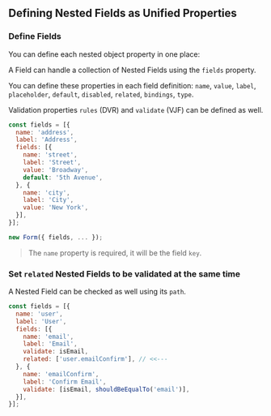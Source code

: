 ## Defining Nested Fields as Unified Properties

### Define Fields

You can define each nested object property in one place:

A Field can handle a collection of Nested Fields using the `fields` property.

You can define these properties in each field definition: `name`, `value`, `label`, `placeholder`, `default`, `disabled`, `related`, `bindings`, `type`.

Validation properties `rules` (DVR) and `validate` (VJF) can be defined as well.

```javascript
const fields = [{
  name: 'address',
  label: 'Address',
  fields: [{
    name: 'street',
    label: 'Street',
    value: 'Broadway',
    default: '5th Avenue',
  }, {
    name: 'city',
    label: 'City',
    value: 'New York',
  }],
}];

new Form({ fields, ... });
```

> The `name` property is required, it will be the field `key`.

### Set `related` Nested Fields to be validated at the same time

A Nested Field can be checked as well using its `path`.

```javascript
const fields = [{
  name: 'user',
  label: 'User',
  fields: [{
    name: 'email',
    label: 'Email',
    validate: isEmail,
    related: ['user.emailConfirm'], // <<---
  }, {
    name: 'emailConfirm',
    label: 'Confirm Email',
    validate: [isEmail, shouldBeEqualTo('email')],
  }],
}];
```
